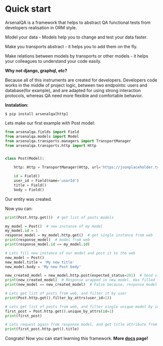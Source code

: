 Quick start
=====================================

ArsenalQA is a framework that helps to abstract QA functional tests from  developers realisation in ORM style.

Model your data - Models help you to change and test your data faster.

Make you transports abstract - it helps you to add them on the fly.

Make relations between models by transports or other models - it helps your colleagues to understand your code easily.

**Why not django, graphql, etc?**

Because all of this instruments are created for developers. Developers code works in the middle of project logic,
between two endpoints: users and database(for example), and are adapted for using strong interaction protocols,
whereas QA need more flexible and comfortable behavior.


**Instalation:**
```
$ pip install arsenalqa[http]
```

Lets make our first example with Post model:

``` python
from arsenalqa.fields import Field
from arsenalqa.models import Model
from arsenalqa.transports.managers import TransportManager
from arsenalqa.transports.http import Http


class Post(Model):

    http: Http = TransportManager(Http, url='https://jsonplaceholder.typicode.com/posts/{id}')

    id = Field()
    user_id = Field(name='userId')
    title = Field()
    body = Field()
```

Our entity was created.

Now you can:

``` python
print(Post.http.get())  # get list of posts models

my_model = Post()  # new instance of my model
my_model.id = 1
response_model = my_model.http.get()  # get single instance from web
print(response_model)  # model from web
print(response_model.id == my_model.id)

# Lets fill new instance of our model and post it to the web
new_model = Post()
new_model.title = 'My new title'
new_model.body = 'My new Post body'

new_created_model = new_model.http.post(expected_status=201)  # Send via http POST method
print(new_created_model)  # Response wrapped in new model. Has filled field id.
print(new_model == new_created_model)  # False because, response model contains only id field.

# Lets get list of posts from web, and filter it by user
print(Post.http.get().filter_by_attrs(user_id=1))

# Lets get list of posts from web, and filter single unique model by id
first_post = Post.http.get().unique_by_attrs(id=1)
print(first_post)

# Lets request again from response model, and get title attribute from response model
print(first_post.http.get().title)
```
Congrats! Now you can start learning this framework. **More [docs](https://github.com/wgnet/arsenalqa/blob/main/docs/INDEX.md) page!**